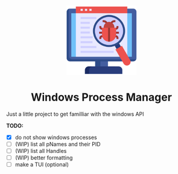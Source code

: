 <p align="center">
    <img src="logo.png" alt="Logo" height=185 width=185>
</p>
<h1 align="center"> <b>Windows Process Manager</b> </h1>

Just a little project to get familliar with the windows API

**TODO:**
- [x] do not show windows processes
- [ ] (WIP) list all pNames and their PID
- [ ] (WIP) list all Handles
- [ ] (WIP) better formatting
- [ ] make a TUI (optional)

<!-- 
https://learn.microsoft.com/en-us/windows/win32/psapi/enumerating-all-processes
https://learn.microsoft.com/en-us/windows/win32/api/psapi/nf-psapi-getmodulebasenamea
https://learn.microsoft.com/en-us/windows/win32/api/Psapi/nf-psapi-enumprocesses
https://learn.microsoft.com/en-us/windows/win32/api/psapi/nf-psapi-enumprocessmodules
https://learn.microsoft.com/en-us/cpp/c-runtime-library/reference/printf-printf-l-wprintf-wprintf-l?view=msvc-170
-->
